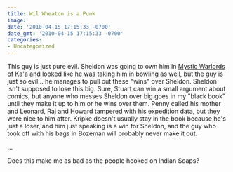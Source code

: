 ```yaml
---
title: Wil Wheaton is a Punk
image: 
date: '2010-04-15 17:15:33 -0700'
date_gmt: '2010-04-15 17:15:33 -0700'
categories:
- Uncategorized
---
```

<p>This guy is just pure evil. Sheldon was going to own him in <a href="http://wiki.the-big-bang-theory.com/wiki/Mystic_Warlords_of_Ka'a" target="_blank">Mystic Warlords of Ka'a</a> and looked like he was taking him in bowling as well, but the guy is just so evil… he manages to pull out these "wins" over Sheldon. Sheldon isn't supposed to lose this big. Sure, Stuart can win a small argument about comics, but anyone who messes Sheldon over big goes in my "black book" until they make it up to him or he wins over them. Penny called his mother and Leonard, Raj and Howard tampered with his expedition data, but they were nice to him after. Kripke doesn't usually stay in the book because he's just a loser, and him just speaking is a win for Sheldon, and the guy who took off with his bags in Bozeman will probably never make it out.</p>
<p>…</p>
<p>Does this make me as bad as the people hooked on Indian Soaps?</p>
